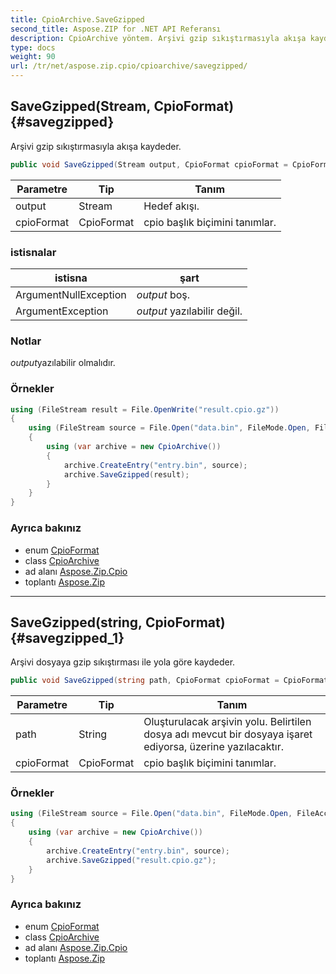 ```yaml
---
title: CpioArchive.SaveGzipped
second_title: Aspose.ZIP for .NET API Referansı
description: CpioArchive yöntem. Arşivi gzip sıkıştırmasıyla akışa kaydeder.
type: docs
weight: 90
url: /tr/net/aspose.zip.cpio/cpioarchive/savegzipped/
---
```

## SaveGzipped(Stream, CpioFormat) {#savegzipped}

Arşivi gzip sıkıştırmasıyla akışa kaydeder.

```csharp
public void SaveGzipped(Stream output, CpioFormat cpioFormat = CpioFormat.OldAscii)
```

| Parametre | Tip | Tanım |
| --- | --- | --- |
| output | Stream | Hedef akışı. |
| cpioFormat | CpioFormat | cpio başlık biçimini tanımlar. |

### istisnalar

| istisna | şart |
| --- | --- |
| ArgumentNullException | *output* boş. |
| ArgumentException | *output* yazılabilir değil. |

### Notlar

*output*yazılabilir olmalıdır.

### Örnekler

```csharp
using (FileStream result = File.OpenWrite("result.cpio.gz"))
{
    using (FileStream source = File.Open("data.bin", FileMode.Open, FileAccess.Read))
    {
        using (var archive = new CpioArchive())
        {
            archive.CreateEntry("entry.bin", source);
            archive.SaveGzipped(result);
        }
    }
}
```

### Ayrıca bakınız

* enum [CpioFormat](../../cpioformat/)
* class [CpioArchive](../)
* ad alanı [Aspose.Zip.Cpio](../../cpioarchive/)
* toplantı [Aspose.Zip](../../../)

---

## SaveGzipped(string, CpioFormat) {#savegzipped_1}

Arşivi dosyaya gzip sıkıştırması ile yola göre kaydeder.

```csharp
public void SaveGzipped(string path, CpioFormat cpioFormat = CpioFormat.OldAscii)
```

| Parametre | Tip | Tanım |
| --- | --- | --- |
| path | String | Oluşturulacak arşivin yolu. Belirtilen dosya adı mevcut bir dosyaya işaret ediyorsa, üzerine yazılacaktır. |
| cpioFormat | CpioFormat | cpio başlık biçimini tanımlar. |

### Örnekler

```csharp
using (FileStream source = File.Open("data.bin", FileMode.Open, FileAccess.Read))
{
    using (var archive = new CpioArchive())
    {
        archive.CreateEntry("entry.bin", source);
        archive.SaveGzipped("result.cpio.gz");
    }
}
```

### Ayrıca bakınız

* enum [CpioFormat](../../cpioformat/)
* class [CpioArchive](../)
* ad alanı [Aspose.Zip.Cpio](../../cpioarchive/)
* toplantı [Aspose.Zip](../../../)


